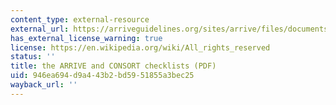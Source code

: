```yaml
---
content_type: external-resource
external_url: https://arriveguidelines.org/sites/arrive/files/documents/ARRIVE%20Compliance%20Questionnaire.pdf
has_external_license_warning: true
license: https://en.wikipedia.org/wiki/All_rights_reserved
status: ''
title: the ARRIVE and CONSORT checklists (PDF)
uid: 946ea694-d9a4-43b2-bd59-51855a3bec25
wayback_url: ''
---
```

